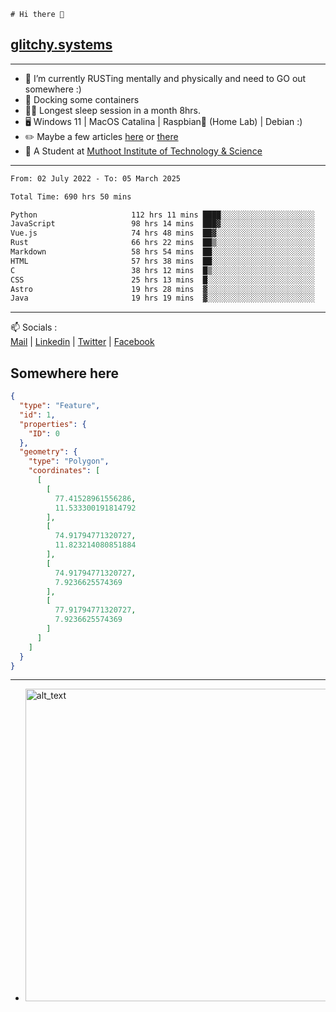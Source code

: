 ```
# Hi there 👋
```
## [glitchy.systems](https://glitchy.systems)
---

- 🌱 I’m currently RUSTing mentally and physically and need to GO out somewhere :)
- 🐋 Docking some containers
- 😶‍🌫️ Longest sleep session in a month 8hrs.
- 🖥️ Windows 11 | MacOS Catalina | Raspbian🥧 (Home Lab) | Debian :)
- ✏️ Maybe a few articles [here](https://medium.com/@advaithnarayanan8) or [there](https://medium.com/@advaithnarayanan8)
- 📑 A Student at [Muthoot Institute of Technology & Science](https://mgmits.ac.in/)



---

<!--START_SECTION:waka-->

```txt
From: 02 July 2022 - To: 05 March 2025

Total Time: 690 hrs 50 mins

Python                     112 hrs 11 mins ████░░░░░░░░░░░░░░░░░░░░░   16.24 %
JavaScript                 98 hrs 14 mins  ███▓░░░░░░░░░░░░░░░░░░░░░   14.22 %
Vue.js                     74 hrs 48 mins  ██▓░░░░░░░░░░░░░░░░░░░░░░   10.83 %
Rust                       66 hrs 22 mins  ██▒░░░░░░░░░░░░░░░░░░░░░░   09.61 %
Markdown                   58 hrs 54 mins  ██░░░░░░░░░░░░░░░░░░░░░░░   08.53 %
HTML                       57 hrs 38 mins  ██░░░░░░░░░░░░░░░░░░░░░░░   08.34 %
C                          38 hrs 12 mins  █▒░░░░░░░░░░░░░░░░░░░░░░░   05.53 %
CSS                        25 hrs 13 mins  █░░░░░░░░░░░░░░░░░░░░░░░░   03.65 %
Astro                      19 hrs 28 mins  ▓░░░░░░░░░░░░░░░░░░░░░░░░   02.82 %
Java                       19 hrs 19 mins  ▓░░░░░░░░░░░░░░░░░░░░░░░░   02.80 %
```

<!--END_SECTION:waka-->

---

📫 Socials :<br>
[Mail](mailto:advaith@glitchy.systems) | [Linkedin](https://www.linkedin.com/in/advaith-narayanan-a72152214/) | [Twitter](https://twitter.com/advaithnarayan) | [Facebook](https://screenmessage.com/qinq)

## Somewhere here

```geojson
{
  "type": "Feature",
  "id": 1,
  "properties": {
    "ID": 0
  },
  "geometry": {
    "type": "Polygon",
    "coordinates": [
      [
        [
          77.41528961556286,
          11.533300191814792
        ],
        [
          74.91794771320727,
          11.823214080851884
        ],
        [
          74.91794771320727,
          7.9236625574369
        ],
        [
          77.91794771320727,
          7.9236625574369
        ]
      ]
    ]
  }
}
```


--- 
- [<img alt="alt_text" width="500px" src="https://valid.x86.fr/cache/banner/xv24bv-6.png" />](https://valid.x86.fr/xv24bv)


